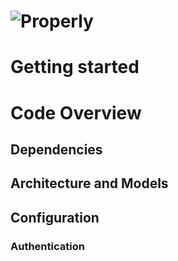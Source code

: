 # ![Properly]()

# Getting started

# Code Overview

## Dependencies

## Architecture and Models

## Configuration

### Authentication